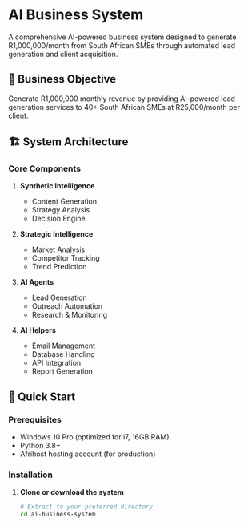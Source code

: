 # AI Business System

A comprehensive AI-powered business system designed to generate R1,000,000/month from South African SMEs through automated lead generation and client acquisition.

## 🎯 Business Objective

Generate R1,000,000 monthly revenue by providing AI-powered lead generation services to 40+ South African SMEs at R25,000/month per client.

## 🏗️ System Architecture

### Core Components

1. **Synthetic Intelligence**
   - Content Generation
   - Strategy Analysis  
   - Decision Engine

2. **Strategic Intelligence**
   - Market Analysis
   - Competitor Tracking
   - Trend Prediction

3. **AI Agents**
   - Lead Generation
   - Outreach Automation
   - Research & Monitoring

4. **AI Helpers**
   - Email Management
   - Database Handling
   - API Integration
   - Report Generation

## 🚀 Quick Start

### Prerequisites

- Windows 10 Pro (optimized for i7, 16GB RAM)
- Python 3.8+
- Afrihost hosting account (for production)

### Installation

1. **Clone or download the system**
   ```bash
   # Extract to your preferred directory
   cd ai-business-system
